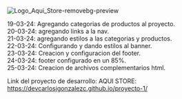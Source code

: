 
![Logo_Aqui_Store-removebg-preview](https://github.com/DevCarlosJGonzalezC/proyecto-1/assets/146993750/085ac0b0-b861-4938-bc67-1df73349e672)

19-03-24: Agregando categorias de productos al proyecto.            
20-03-24: agregando links a la nav.         
21-03-24: agregando estilos a las categorias y productos.        
22-03-24: Configurando y dando estilos al banner.     
23-03-24: Creacion y configuracion del footer.      
24-03-24: footer configurado en un 85%.       
25-03-24: Creacion de archivos complementarios html.

Link del proyecto de desarrollo: AQUI STORE: https://devcarlosjgonzalezc.github.io/proyecto-1/

